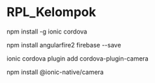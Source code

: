 # RPL_Kelompok

npm install -g ionic cordova

npm install angularfire2 firebase --save

ionic cordova plugin add cordova-plugin-camera

npm install @ionic-native/camera
